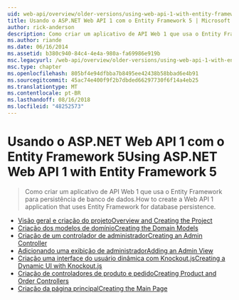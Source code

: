 ```yaml
---
uid: web-api/overview/older-versions/using-web-api-1-with-entity-framework-5/index
title: Usando o ASP.NET Web API 1 com o Entity Framework 5 | Microsoft Docs
author: rick-anderson
description: Como criar um aplicativo de API Web 1 que usa o Entity Framework para persistência de banco de dados.
ms.author: riande
ms.date: 06/16/2014
ms.assetid: b380c940-84c4-4e4a-980a-fa69986e919b
msc.legacyurl: /web-api/overview/older-versions/using-web-api-1-with-entity-framework-5
msc.type: chapter
ms.openlocfilehash: 805bf4e94dfbba7b8495ee42438b58bbad6e4b91
ms.sourcegitcommit: 45ac74e400f9f2b7dbded66297730f6f14a4eb25
ms.translationtype: MT
ms.contentlocale: pt-BR
ms.lasthandoff: 08/16/2018
ms.locfileid: "48252573"
---
```

<a name="using-aspnet-web-api-1-with-entity-framework-5"></a><span data-ttu-id="f1386-103">Usando o ASP.NET Web API 1 com o Entity Framework 5</span><span class="sxs-lookup"><span data-stu-id="f1386-103">Using ASP.NET Web API 1 with Entity Framework 5</span></span>
====================
> <span data-ttu-id="f1386-104">Como criar um aplicativo de API Web 1 que usa o Entity Framework para persistência de banco de dados.</span><span class="sxs-lookup"><span data-stu-id="f1386-104">How to create a Web API 1 application that uses Entity Framework for database persistence.</span></span>


- [<span data-ttu-id="f1386-105">Visão geral e criação do projeto</span><span class="sxs-lookup"><span data-stu-id="f1386-105">Overview and Creating the Project</span></span>](using-web-api-with-entity-framework-part-1.md)
- [<span data-ttu-id="f1386-106">Criação dos modelos de domínio</span><span class="sxs-lookup"><span data-stu-id="f1386-106">Creating the Domain Models</span></span>](using-web-api-with-entity-framework-part-2.md)
- [<span data-ttu-id="f1386-107">Criação de um controlador de administrador</span><span class="sxs-lookup"><span data-stu-id="f1386-107">Creating an Admin Controller</span></span>](using-web-api-with-entity-framework-part-3.md)
- [<span data-ttu-id="f1386-108">Adicionando uma exibição de administrador</span><span class="sxs-lookup"><span data-stu-id="f1386-108">Adding an Admin View</span></span>](using-web-api-with-entity-framework-part-4.md)
- [<span data-ttu-id="f1386-109">Criação uma interface do usuário dinâmica com Knockout.js</span><span class="sxs-lookup"><span data-stu-id="f1386-109">Creating a Dynamic UI with Knockout.js</span></span>](using-web-api-with-entity-framework-part-5.md)
- [<span data-ttu-id="f1386-110">Criação de controladores de produto e pedido</span><span class="sxs-lookup"><span data-stu-id="f1386-110">Creating Product and Order Controllers</span></span>](using-web-api-with-entity-framework-part-6.md)
- [<span data-ttu-id="f1386-111">Criação da página principal</span><span class="sxs-lookup"><span data-stu-id="f1386-111">Creating the Main Page</span></span>](using-web-api-with-entity-framework-part-7.md)
